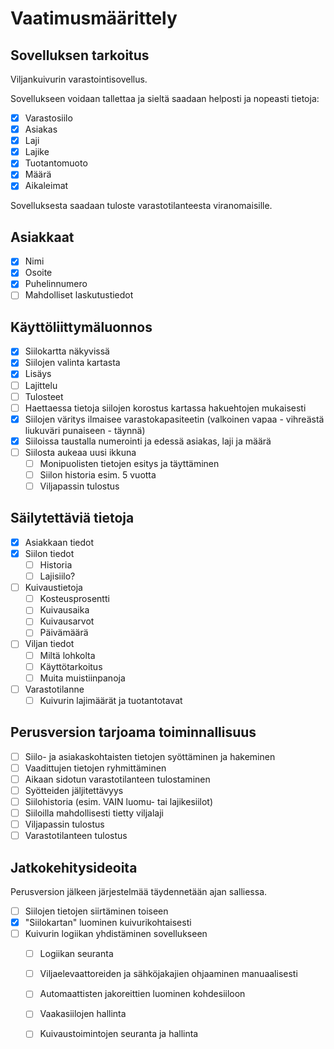 # Vaatimusmäärittely

## Sovelluksen tarkoitus

Viljankuivurin varastointisovellus. 

Sovellukseen voidaan tallettaa ja sieltä saadaan helposti ja nopeasti tietoja:

 - [x] Varastosiilo
 - [x] Asiakas
 - [x] Laji
 - [x] Lajike
 - [x] Tuotantomuoto
 - [x] Määrä
 - [x] Aikaleimat
 
 Sovelluksesta saadaan tuloste varastotilanteesta viranomaisille.

## Asiakkaat

- [x] Nimi
- [x] Osoite
- [x] Puhelinnumero
- [ ] Mahdolliset laskutustiedot

## Käyttöliittymäluonnos

- [x] Siilokartta näkyvissä
- [x] Siilojen valinta kartasta
- [x] Lisäys
- [ ] Lajittelu
- [ ] Tulosteet
- [ ] Haettaessa tietoja siilojen korostus kartassa hakuehtojen mukaisesti
- [x] Siilojen väritys ilmaisee varastokapasiteetin (valkoinen vapaa - vihreästä liukuväri punaiseen - täynnä)
- [x] Siiloissa taustalla numerointi ja edessä asiakas, laji ja määrä
- [ ] Siilosta aukeaa uusi ikkuna
    - [ ] Monipuolisten tietojen esitys ja täyttäminen
    - [ ] Siilon historia esim. 5 vuotta
    - [ ] Viljapassin tulostus

## Säilytettäviä tietoja

- [x] Asiakkaan tiedot
- [x] Siilon tiedot
    - [ ] Historia
    - [ ] Lajisiilo?
- [ ] Kuivaustietoja
    - [ ] Kosteusprosentti
    - [ ] Kuivausaika
    - [ ] Kuivausarvot
    - [ ] Päivämäärä
- [ ] Viljan tiedot
    - [ ] Miltä lohkolta
    - [ ] Käyttötarkoitus
    - [ ] Muita muistiinpanoja
- [ ] Varastotilanne
    - [ ] Kuivurin lajimäärät ja tuotantotavat

## Perusversion tarjoama toiminnallisuus

- [ ] Siilo- ja asiakaskohtaisten tietojen syöttäminen ja hakeminen
- [ ] Vaadittujen tietojen ryhmittäminen
- [ ] Aikaan sidotun varastotilanteen tulostaminen
- [ ] Syötteiden jäljitettävyys
- [ ] Siilohistoria (esim. VAIN luomu- tai lajikesiilot)
- [ ] Siiloilla mahdollisesti tietty viljalaji
- [ ] Viljapassin tulostus
- [ ] Varastotilanteen tulostus

## Jatkokehitysideoita

Perusversion jälkeen järjestelmää täydennetään ajan salliessa.

- [ ] Siilojen tietojen siirtäminen toiseen
- [x] "Siilokartan" luominen kuivurikohtaisesti
- [ ] Kuivurin logiikan yhdistäminen sovellukseen
    - [ ] Logiikan seuranta
    - [ ] Viljaelevaattoreiden ja sähköjakajien ohjaaminen manuaalisesti
    - [ ] Automaattisten jakoreittien luominen kohdesiiloon
    - [ ] Vaakasiilojen hallinta
    - [ ] Kuivaustoimintojen seuranta ja hallinta

